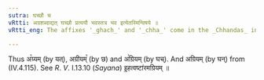 ```yaml
---
sutra: घच्छौ च
vRtti: अग्रशब्दाद्यत् घच्छौ प्रत्ययौ भवस्तत्र भव इत्येतस्मिन्विषये ॥
vRtti_eng: The affixes '_ghach_' and '_chha_' come in the _Chhandas_ in the sense of 'what stays there', after the word '_agra_.'

---
```

Thus अ꣡ग्र्यम् (by यत्), अग्रीयम्꣡ (by छ) and अ꣡ग्रियम् (by घच्). And अग्रियम् (by घन्) from (IV.4.115). See _R_. _V_. I.13.10 (_Sayana_) इ॒हत्वष्टा॑रमग्रियम् ॥